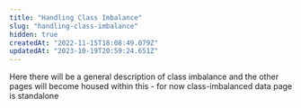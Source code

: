```yaml
---
title: "Handling Class Imbalance"
slug: "handling-class-imbalance"
hidden: true
createdAt: "2022-11-15T18:08:49.079Z"
updatedAt: "2023-10-19T20:59:24.651Z"
---
```

Here there will be a general description of class imbalance and the other pages will become housed within this - for now class-imbalanced data page is standalone